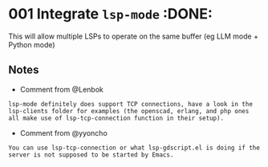 # 001 Integrate `lsp-mode` :DONE:

This will allow multiple LSPs to operate on the same buffer (eg LLM mode + Python mode)


## Notes

- Comment from @Lenbok

```
lsp-mode definitely does support TCP connections, have a look in the lsp-clients folder for examples (the openscad, erlang, and php ones all make use of lsp-tcp-connection function in their setup).
```

- Comment from @yyoncho

```
You can use lsp-tcp-connection or what lsp-gdscript.el is doing if the server is not supposed to be started by Emacs.
```
